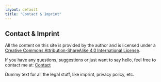 ```yaml
---
layout: default
title: "Contact & Imprint"
---
```


## Contact & Imprint

All the content on this site is provided by the author and is licensed under a [Creative Commons Attribution-ShareAlike 4.0 International License](https://creativecommons.org/licenses/by-sa/4.0/).

If you have any questions, suggestions or just want to say hello, feel free to contact me at:
[Contact](mailto:)

Dummy text for all the legal stuff, like imprint, privacy policy, etc.

